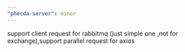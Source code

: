 ```yaml
---
"phecda-server": minor
---
```


support client request for rabbitmq (just simple one ,not for exchange),support parallel request for axios
